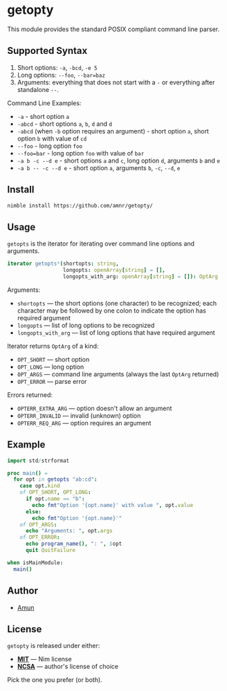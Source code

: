 # getopty

This module provides the standard POSIX compliant command line parser.

## Supported Syntax

1. Short options: `-a`, `-bcd`, `-e 5`
2. Long options: `--foo`, `--bar=baz`
3. Arguments: everything that does not start with a `-` or everything after standalone `--`.

Command Line Examples:

- `-a` - short option `a`
- `-abcd` - short options `a`, `b`, `d` and `d`
- `-abcd` (when `-b` option requires an argument) - short option `a`,
  short option `b` with value of `cd`
- `--foo` - long option `foo`
- `--foo=bar` - long option `foo` with value of `bar`
- `-a b -c --d e` - short options `a` and `c`, long option `d`,
  arguments `b` and `e`
- `-a b -- -c --d e` - short option `a`, arguments `b`, `-c`, `--d`, `e`

## Install

```sh
nimble install https://github.com/amnr/getopty/
```

##  Usage

`getopts` is the iterator for iterating over command line options and arguments.

```nim
iterator getopts*(shortopts: string,
                  longopts: openArray[string] = [],
                  longopts_with_arg: openArray[string] = []): OptArg
```

Arguments:
- `shortopts` &mdash; the short options (one character) to be recognized; each character may be
  followed by one colon to indicate the option has required argument
- `longopts` &mdash; list of long options to be recognized
- `longopts_with_arg` &mdash; list of long options that have required argument

Iterator returns `OptArg` of a kind:
- `OPT_SHORT` &mdash; short option
- `OPT_LONG` &mdash; long option
- `OPT_ARGS` &mdash; command line arguments (always the last `OptArg` returned)
- `OPT_ERROR` &mdash; parse error

Errors returned:
- `OPTERR_EXTRA_ARG` &mdash; option doesn't allow an argument
- `OPTERR_INVALID` &mdash; invalid (unknown) option
- `OPTERR_REQ_ARG` &mdash; option requires an argument

## Example

```nim
import std/strformat

proc main() =
  for opt in getopts "ab:cd":
    case opt.kind
    of OPT_SHORT, OPT_LONG:
      if opt.name == "b":
        echo fmt"Option '{opt.name}' with value ", opt.value
      else:
        echo fmt"Option '{opt.name}'"
    of OPT_ARGS:
      echo "Arguments: ", opt.args
    of OPT_ERROR:
      echo program_name(), ": ", $opt
      quit QuitFailure

when isMainModule:
  main()
```

## Author

- [Amun](https://github.com/amnr/)

## License

`getopty` is released under either:

- [**MIT**](LICENSE-MIT.txt) &mdash; Nim license
- [**NCSA**](LICENSE-NCSA.txt) &mdash; author's license of choice

Pick the one you prefer (or both).
